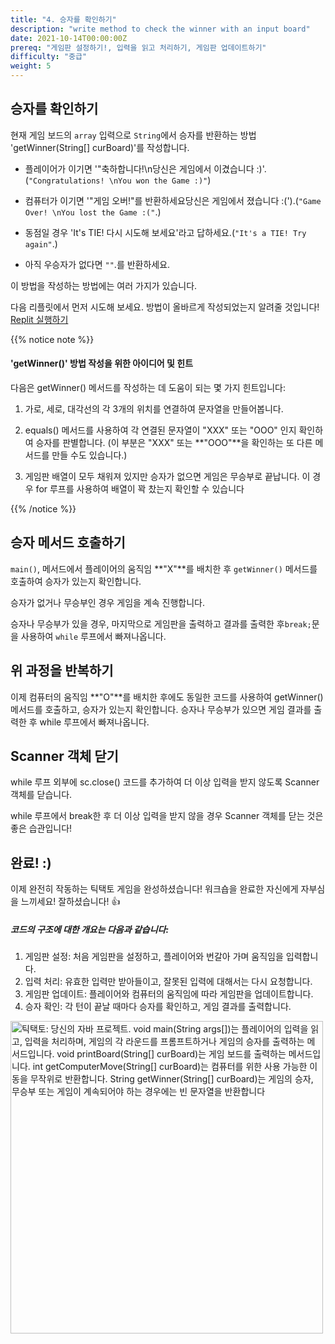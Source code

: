 ```yaml
---
title: "4. 승자를 확인하기"
description: "write method to check the winner with an input board"
date: 2021-10-14T00:00:00Z
prereq: "게임판 설정하기!, 입력을 읽고 처리하기, 게임판 업데이트하기"
difficulty: "중급"
weight: 5
---
```


## 승자를 확인하기

현재 게임 보드의 `array` 입력으로 `String`에서 승자를 반환하는 방법 'getWinner(String[] curBoard)'를 작성합니다.

- 플레이어가 이기면 '"축하합니다!\n당신은 게임에서 이겼습니다 :)'.(`"Congratulations! \nYou won the Game :)"`)

- 컴퓨터가 이기면 '"게임 오버!"를 반환하세요당신은 게임에서 졌습니다 :(').(`"Game Over! \nYou lost the Game :("`.)

- 동점일 경우 'It's TIE! 다시 시도해 보세요'라고 답하세요.(`"It's a TIE! Try again"`.)

- 아직 우승자가 없다면 `""`.를 반환하세요.

이 방법을 작성하는 방법에는 여러 가지가 있습니다.

다음 리플릿에서 먼저 시도해 보세요. 방법이 올바르게 작성되었는지 알려줄 것입니다!
<a class="my-2 mx-4 btn btn-info" href="https://replit.com/@nuevofoundation/JavaTicTacToegetWinner" target="_blank">Replit 실행하기</a>

{{% notice note %}}
#### 'getWinner()' 방법 작성을 위한 아이디어 및 힌트

다음은 getWinner() 메서드를 작성하는 데 도움이 되는 몇 가지 힌트입니다:

 1. 가로, 세로, 대각선의 각 3개의 위치를 연결하여 문자열을 만들어봅니다.

 2. equals() 메서드를 사용하여 각 연결된 문자열이 "XXX" 또는 "OOO" 인지 확인하여 승자를 판별합니다. (이 부분은 "XXX" 또는 **"OOO"**을 확인하는 또 다른 메서드를 만들 수도 있습니다.)

3. 게임판 배열이 모두 채워져 있지만 승자가 없으면 게임은 무승부로 끝납니다. 이 경우 for 루프를 사용하여 배열이 꽉 찼는지 확인할 수 있습니다


{{% /notice %}}

## 승자 메서드 호출하기

`main()`,  메서드에서 플레이어의 움직임 **"X"**를 배치한 후 `getWinner()` 메서드를 호출하여 승자가 있는지 확인합니다.

 승자가 없거나 무승부인 경우 게임을 계속 진행합니다.

승자나 무승부가 있을 경우, 마지막으로 게임판을 출력하고 결과를 출력한 후`break;`문을 사용하여 `while` 루프에서 빠져나옵니다.


## 위 과정을 반복하기

이제 컴퓨터의 움직임 **"O"**를 배치한 후에도 동일한 코드를 사용하여 getWinner() 메서드를 호출하고, 승자가 있는지 확인합니다. 승자나 무승부가 있으면 게임 결과를 출력한 후 while 루프에서 빠져나옵니다.

## Scanner 객체 닫기

while 루프 외부에 sc.close() 코드를 추가하여 더 이상 입력을 받지 않도록 Scanner 객체를 닫습니다.

while 루프에서 break한 후 더 이상 입력을 받지 않을 경우 Scanner 객체를 닫는 것은 좋은 습관입니다!

## 완료! :)

이제 완전히 작동하는 틱택토 게임을 완성하셨습니다! 워크숍을 완료한 자신에게 자부심을 느끼세요! 잘하셨습니다! 👍

##### 코드의 구조에 대한 개요는 다음과 같습니다:
1.	게임판 설정: 처음 게임판을 설정하고, 플레이어와 번갈아 가며 움직임을 입력합니다.
2.	입력 처리: 유효한 입력만 받아들이고, 잘못된 입력에 대해서는 다시 요청합니다.
3.	게임판 업데이트: 플레이어와 컴퓨터의 움직임에 따라 게임판을 업데이트합니다.
4.	승자 확인: 각 턴이 끝날 때마다 승자를 확인하고, 게임 결과를 출력합니다.

<img src="../images/code.png" height="500" alt="틱택토: 당신의 자바 프로젝트. void main(String args[])는 플레이어의 입력을 읽고, 입력을 처리하며, 게임의 각 라운드를 프롬프트하거나 게임의 승자를 출력하는 메서드입니다. void printBoard(String[] curBoard)는 게임 보드를 출력하는 메서드입니다. int getComputerMove(String[] curBoard)는 컴퓨터를 위한 사용 가능한 이동을 무작위로 반환합니다. String getWinner(String[] curBoard)는 게임의 승자, 무승부 또는 게임이 계속되어야 하는 경우에는 빈 문자열을 반환합니다"/>
